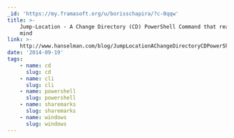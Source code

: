 ```yaml
---
_id: 'https://my.framasoft.org/u/borisschapira/?c-0qqw'
title: >-
    Jump-Location - A Change Directory (CD) PowerShell Command that reads your
    mind
link: >-
    http://www.hanselman.com/blog/JumpLocationAChangeDirectoryCDPowerShellCommandThatReadsYourMind.aspx
date: '2014-09-19'
tags:
    - name: cd
      slug: cd
    - name: cli
      slug: cli
    - name: powershell
      slug: powershell
    - name: sharemarks
      slug: sharemarks
    - name: windows
      slug: windows
---
```


<div class="markdown"><p></p></div>

